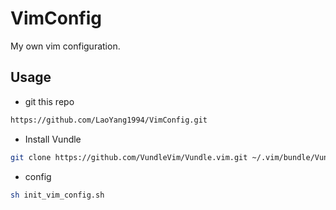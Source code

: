 # VimConfig
My own vim configuration.

## Usage
+ git this repo
```bash
https://github.com/LaoYang1994/VimConfig.git
```
+ Install Vundle
```bash
git clone https://github.com/VundleVim/Vundle.vim.git ~/.vim/bundle/Vundle.vim
```
+ config
```bash
sh init_vim_config.sh
```
